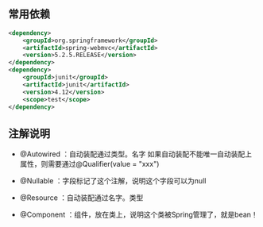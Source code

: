 ## 常用依赖
```xml
<dependency>
    <groupId>org.springframework</groupId>
    <artifactId>spring-webmvc</artifactId>
    <version>5.2.5.RELEASE</version>
</dependency>
<dependency>
    <groupId>junit</groupId>
    <artifactId>junit</artifactId>
    <version>4.12</version>
    <scope>test</scope>
</dependency>
```

## 注解说明
- @Autowired ：自动装配通过类型。名字
    如果自动装配不能唯一自动装配上属性，则需要通过@Qualifier(value = "xxx")
- @Nullable	 ：字段标记了这个注解，说明这个字段可以为null    
- @Resource  ：自动装配通过名字。类型


- @Component ：组件，放在类上，说明这个类被Spring管理了，就是bean！